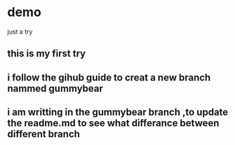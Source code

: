 # demo
just a try
## this is my first try 
## i follow the gihub guide to creat a new branch nammed gummybear 
## i am writting in the gummybear branch ,to update the readme.md to see what differance between different branch 
